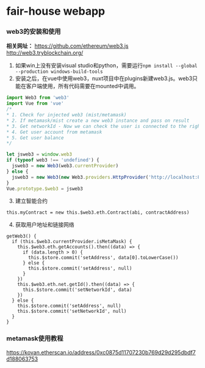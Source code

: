 # fair-house webapp
### web3的安装和使用
**相关网址：**
https://github.com/ethereum/web3.js
http://web3.tryblockchain.org/
1. 如果win上没有安装visual studio和python，需要运行`npm install --global --production windows-build-tools`
2. 安装之后，在vue中使用web3，nuxt项目中在plugins新建web3.js。web3只能在客户端使用，所有代码需要在mounted中调用。
```js
import Web3 from 'web3'
import Vue from 'vue'
/*
* 1. Check for injected web3 (mist/metamask)
* 2. If metamask/mist create a new web3 instance and pass on result
* 3. Get networkId - Now we can check the user is connected to the right network to use our dApp
* 4. Get user account from metamask
* 5. Get user balance
*/

let jsweb3 = window.web3
if (typeof web3 !== 'undefined') {
  jsweb3 = new Web3(web3.currentProvider)
} else {
  jsweb3 = new Web3(new Web3.providers.HttpProvider('http://localhost:8545'))
}
Vue.prototype.$web3 = jsweb3
```
3. 建立智能合约
```
this.myContract = new this.$web3.eth.Contract(abi, contractAddress)
```
4. 获取用户地址和链接网络
```
getWeb3() {
  if (this.$web3.currentProvider.isMetaMask) {
    this.$web3.eth.getAccounts().then((data) => {
      if (data.length > 0) {
        this.$store.commit('setAddress', data[0].toLowerCase())
      } else {
        this.$store.commit('setAddress', null)
      }
    })
    this.$web3.eth.net.getId().then((data) => {
      this.$store.commit('setNetworkId', data)
    })
  } else {
    this.$store.commit('setAddress', null)
    this.$store.commit('setNetworkId', null)
  }
}
```

### metamask使用教程
https://kovan.etherscan.io/address/0xc0875d11707230b769d29d295dbdf7d188063753
